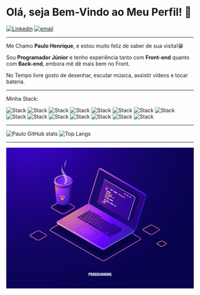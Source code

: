 # Olá, seja Bem-Vindo ao Meu Perfil! 👋

<a href="https://linkedin.com/in/paulo-henrique-oliveira-almeida">![Linkedin](https://img.shields.io/badge/LinkedIn-blue?logo=linkedin&logoColor=white&style=for-the-badge)</a> <a href="mailto:paulo333henrique00@gmail.com">![email](https://img.shields.io/badge/email-red?logo=gmail&logoColor=white&style=for-the-badge)</a>

---
Me Chamo **Paulo Henrique**, e estou muito feliz de saber de sua visita!😁


Sou **Programador Júnior** e tenho experiência tanto com **Front-end** quanto com **Back-end**, embora mê dê mais bem no Front.

No Tempo livre gosto de desenhar, escutar música, assistir vídeos e tocar bateria.<br>

---

Minha Stack:
<div>

![Stack](https://img.shields.io/badge/html5-red?logo=html5&logoColor=white&style=for-the-badge)
![Stack](https://img.shields.io/badge/css3-blue?logo=css3&logoColor=white&style=for-the-badge)
![Stack](https://img.shields.io/badge/javascript-yellow?logo=javascript&logoColor=white&style=for-the-badge)
![Stack](https://img.shields.io/badge/php-777BB4?logo=php&logoColor=white&style=for-the-badge)
![Stack](https://img.shields.io/badge/python-yellow?logo=python&logoColor=white&style=for-the-badge)
![Stack](https://img.shields.io/badge/reactjs-61DAFB?logo=react&logoColor=black&style=for-the-badge)
![Stack](https://img.shields.io/badge/nextjs-black?logo=next.js&logoColor=white&style=for-the-badge)
![Stack](https://img.shields.io/badge/nodejs-green?logo=node.js&logoColor=white&style=for-the-badge)
![Stack](https://img.shields.io/badge/mysql-blue?logo=mysql&logoColor=white&style=for-the-badge)
![Stack](https://img.shields.io/badge/mariadb-black?logo=mariadb&logoColor=white&style=for-the-badge)
![Stack](https://img.shields.io/badge/sqlite-gray?logo=sqlite&logoColor=white&style=for-the-badge)
![Stack](https://img.shields.io/badge/wordpress-blue?logo=wordpress&logoColor=white&style=for-the-badge)
![Stack](https://img.shields.io/badge/bootstrap-purple?logo=bootstrap&logoColor=white&style=for-the-badge)
![Stack](https://img.shields.io/badge/Github-black?logo=github&logoColor=white&style=for-the-badge)
![Stack](https://img.shields.io/badge/git-red?logo=git&logoColor=white&style=for-the-badge)
</div>

---

<div>

![Paulo GitHub stats](https://github-readme-stats.vercel.app/api?username=PauloHenriqueOliveiradeAlmeida&show_icons=true&theme=tokyonight)
![Top Langs](https://github-readme-stats.vercel.app/api/top-langs/?username=PauloHenriqueOliveiradeAlmeida&layout=compact&theme=tokyonight)

</div>

---

<img src="/971.jpg">
